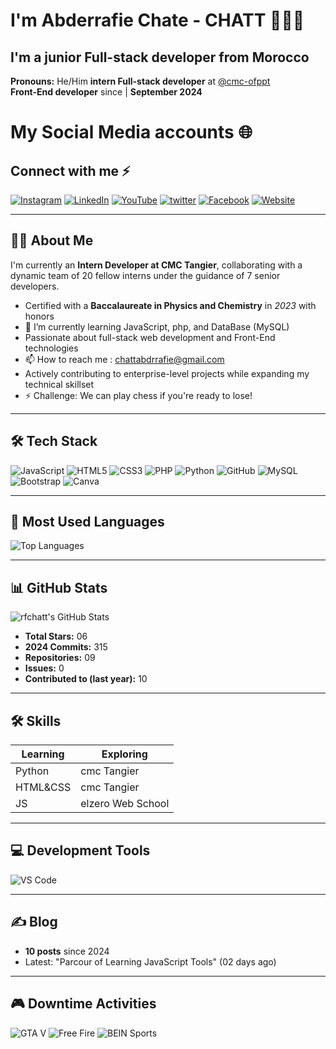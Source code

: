 # I'm Abderrafie Chate - CHATT 👨🏼‍💻

## I'm a junior Full-stack developer from Morocco

**Pronouns:** He/Him
**intern Full-stack developer** at [@cmc-ofppt](https://cmc.ac.ma/)  
**Front-End developer** since | **September 2024**

# My Social Media accounts 🌐

## Connect with me ⚡️

[![Instagram](https://img.shields.io/badge/Instagram-E4405F?style=for-the-badge&logo=instagram&logoColor=white)](https://instagram.com/rfchatt)
[![LinkedIn](https://img.shields.io/badge/LinkedIn-0077B5?style=for-the-badge&logo=linkedin&logoColor=white)](https://www.linkedin.com/in/abderrafie-chate-a85087328/)
[![YouTube](https://img.shields.io/badge/YouTube-FF0000?style=for-the-badge&logo=youtube&logoColor=white)](https://www.youtube.com/@Chatt-01)
[![twitter](https://img.shields.io/badge/Twitter-1DA1F2?style=for-the-badge&logo=twitter&logoColor=white)](https://x.com/AbderrafieChate)
[![Facebook](https://img.shields.io/badge/Facebook-1877F2?style=for-the-badge&logo=facebook&logoColor=white)](https://www.facebook.com/profile.php?id=100050403090152)
[![Website](https://img.shields.io/badge/Website-4285F4?style=flat&logo=google-chrome&logoColor=white)](https://rfchatt.github.io/Monsite/)  

---

## 👩‍💻 About Me

I'm currently an **Intern Developer at CMC Tangier**, collaborating with a dynamic team of 20 fellow interns under the guidance of 7 senior developers.  
- Certified with a **Baccalaureate in Physics and Chemistry** in *2023* with honors
- 🌱 I’m currently learning JavaScript, php, and DataBase (MySQL)
- Passionate about full-stack web development and Front-End technologies
- 📫 How to reach me : chattabdrrafie@gmail.com
- Actively contributing to enterprise-level projects while expanding my technical skillset
- ⚡ Challenge: We can play chess if you're ready to lose!

---

## 🛠️ Tech Stack

![JavaScript](https://img.shields.io/badge/JavaScript-F7DF1E?style=flat&logo=javascript&logoColor=black)
![HTML5](https://img.shields.io/badge/HTML5-E34F26?style=flat&logo=html5&logoColor=white)
![CSS3](https://img.shields.io/badge/CSS3-1572B6?style=flat&logo=css3&logoColor=white)
![PHP](https://img.shields.io/badge/PHP-777BB4?style=flat&logo=php&logoColor=white)
![Python](https://img.shields.io/badge/Python-3776AB?style=flat&logo=python&logoColor=white)
![GitHub](https://img.shields.io/badge/GitHub-181717?style=flat&logo=github&logoColor=white)
![MySQL](https://img.shields.io/badge/MySQL-4479A1?style=flat&logo=mysql&logoColor=white)
![Bootstrap](https://img.shields.io/badge/Bootstrap-7952B3?style=for-the-badge&logo=bootstrap&logoColor=white)
![Canva](https://img.shields.io/badge/Canva-00C4CC?style=for-the-badge&logo=canva&logoColor=white)

---

## 🐍 Most Used Languages

![Top Languages](https://github-readme-stats.vercel.app/api/top-langs/?username=rfchatt&layout=compact&theme=radical)

---

## 📊 GitHub Stats

![rfchatt's GitHub Stats](https://github-readme-stats.vercel.app/api?username=rfchatt&show_icons=true&theme=merko&hide=issues&include_all_commits=true)

- **Total Stars:** 06
- **2024 Commits:** 315 
- **Repositories:** 09
- **Issues:** 0
- **Contributed to (last year):** 10 

---

## 🛠️ Skills

| Learning | Exploring |
|----------|-----------|
| Python   | cmc Tangier |
| HTML&CSS | cmc Tangier |
|   JS     | elzero Web School |

---

## 💻 Development Tools

![VS Code](https://img.shields.io/badge/Editor-VS_Code-007ACC?style=flat&logo=visual-studio-code)

---

## ✍️ Blog

- **10 posts** since 2024 
- Latest: "Parcour of Learning JavaScript Tools" (02 days ago)  

---

## 🎮 Downtime Activities

![GTA V](https://img.shields.io/badge/GTA_V-000000?style=flat&logo=data:image/svg+xml;base64,[YOUR_BASE64_SVG]&logoColor=white)
![Free Fire](https://img.shields.io/badge/Free_Fire-FFD700?style=flat&logo=fire&logoColor=white)
![BEIN Sports](https://img.shields.io/badge/BEIN_Sports-E32125?style=flat&logo=star&logoColor=white)

